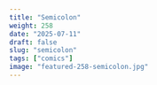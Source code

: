 ```yaml
---
title: "Semicolon"
weight: 258
date: "2025-07-11"
draft: false
slug: "semicolon"
tags: ["comics"]
image: "featured-258-semicolon.jpg"
---
```


